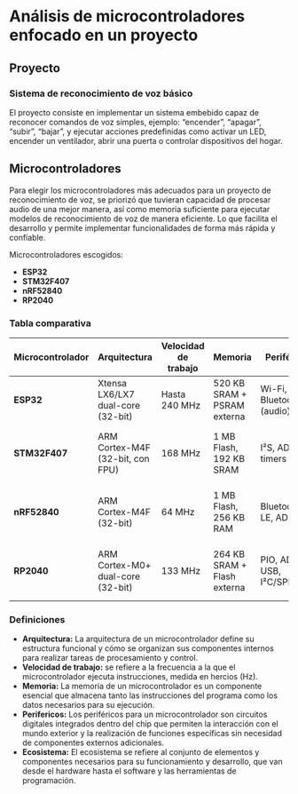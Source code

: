 # Análisis de microcontroladores enfocado en un proyecto

## **Proyecto**
### **Sistema de reconocimiento de voz básico**
El proyecto consiste en implementar un sistema embebido capaz de reconocer comandos de voz simples, ejemplo: “encender”, “apagar”, “subir”, “bajar”, y ejecutar acciones predefinidas como activar un LED, encender un ventilador, abrir una puerta o controlar dispositivos del hogar.

## **Microcontroladores**
Para elegir los microcontroladores más adecuados para un proyecto de reconocimiento de voz, se priorizó que tuvieran capacidad de procesar audio de una mejor manera, así como memoria suficiente para ejecutar modelos de reconocimiento de voz de manera eficiente. Lo que facilita el desarrollo y permite implementar funcionalidades de forma más rápida y confiable.

Microcontroladores escogidos:

- **ESP32**
- **STM32F407**
- **nRF52840**
- **RP2040**

### **Tabla comparativa**
| Microcontrolador | Arquitectura | Velocidad de trabajo| Memoria | Periféricos | Costo aprox. (USD) | Ecosistema |
|------------------|--------------|---------------------|---------|-------------|--------------------|------------|
| **ESP32** | Xtensa LX6/LX7 dual-core (32-bit) | Hasta 240 MHz | 520 KB SRAM + PSRAM externa | Wi-Fi, Bluetooth, I²S (audio) | $6 | ESP-IDF, Arduino, ESP-SR, TensorFlow Lite Micro |
| **STM32F407** | ARM Cortex-M4F (32-bit, con FPU) | 168 MHz | 1 MB Flash, 192 KB SRAM | I²S, ADC, timers DSP | $9–12 | STM32CubeIDE, CubeMX, CMSIS-DSP, TensorFlow Lite Micro |
| **nRF52840** | ARM Cortex-M4F (32-bit) | 64 MHz | 1 MB Flash, 256 KB RAM | Bluetooth 5 LE, ADC, I²S | $5–6 | nRF Connect SDK, Zephyr RTOS, TensorFlow Lite Micro |
| **RP2040** | ARM Cortex-M0+ dual-core (32-bit) | 133 MHz | 264 KB SRAM + Flash externa | PIO, ADC, USB, I²C/SPI/UART | $4–6 | Pico SDK (C/C++), MicroPython, TensorFlow Lite Micro |

### **Definiciones**
- **Arquitectura:** La arquitectura de un microcontrolador define su estructura funcional y cómo se organizan sus componentes internos para realizar tareas de procesamiento y control.
- **Velocidad de trabajo:** se refiere a la frecuencia a la que el microcontrolador ejecuta instrucciones, medida en hercios (Hz).
- **Memoria:** La memoria de un microcontrolador es un componente esencial que almacena tanto las instrucciones del programa como los datos necesarios para su ejecución. 
- **Perifericos:** Los periféricos para un microcontrolador son circuitos digitales integrados dentro del chip que permiten la interacción con el mundo exterior y la realización de funciones específicas sin necesidad de componentes externos adicionales.
- **Ecosistema:** El ecosistema se refiere al conjunto de elementos y componentes necesarios para su funcionamiento y desarrollo, que van desde el hardware hasta el software y las herramientas de programación.